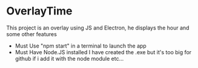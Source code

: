 # OverlayTime
This project is an overlay using JS and Electron, he displays the hour and some other features

 - Must Use "npm start" in a terminal to launch the app
 - Must Have Node.JS installed
I have created the .exe but it's too big for github if i add it with the node module etc...
